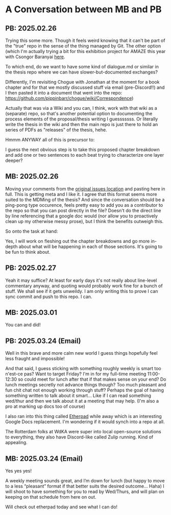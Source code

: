 # A Conversation between MB and PB

## PB: 2025.02.26

Trying this some more. Though it feels weird knowing that it can't be part of the "true" repo in the sense of the thing managed by Git. The other option (which I'm actually trying a bit for this exhibition project for AMAZE this year with Csongor Baranyai [here](https://github.com/csongorb/growingstuff/blob/main/process/dialogue.md).

To which end, do we want to have some kind of dialogue.md or similar in the thesis repo where we can have slower-but-documented exchanges?

Differently, I'm revisiting Chogue with Jonathan at the moment for a book chapter and for that we mostly discussed stuff via email (pre-Discord!!) and I then pasted it into a document that went into the repo: https://github.com/pippinbarr/chogue/wiki/Correspondence)

Actually that was via a Wiki and you can, I think, work with that wiki as a (separate) repo, so that's another potential option to documenting the process elements of the proposal/thesis writing I guesssssss. Or literally write the thesis in the wiki and then the main repo is just there to hold an series of PDFs as "releases" of the thesis, hehe.

Hmmm ANYWAY all of this is precursor to:

I guess the next obvious step is to take this proposed chapter breakdown and add one or two sentences to each beat trying to characterize one layer deeper?

## MB: 2025.02.26

Moving your comments from the [original issues location](https://github.com/mouseandthebillionaire/planetVelocityMap/issues/2) and pasting here in full. This is getting meta and I like it. I agree that this format seems more suited to the MDMing of the thesis? And since the conversation should be a ping-pong type occurence, feels pretty easy to add you as a contributor to the repo so that you can post directly in the file? Doesn't do the direct line by line referencing that a google doc would (nor allow you to proactively clean up my otherwise messy prose), but I think the benefits outweigh this.

So onto the task at hand:

Yes, I will work on fleshing out the chapter breakdowns and go more in-depth about what will be happening in each of those sections. It's going to be fun to think about.

## PB: 2025.02.27

Yeah it may suffice? At least for early days it's not really about line-level commentary anyway, and quoting would probably work fine for a bunch of stuff. We shall see if it gets unweildy. I am only writing this to prove I can sync commit and push to this repo. I can.

## MB: 2025.03.01

You can and did!

## PB: 2025.03.24 (Email)

Well in this brave and more calm new world I guess things hopefully feel less fraught and impossible!

And that said, I guess sticking with something roughly weekly is smart too n'est-ce pas? Want to target Friday? I'm in for my full-time meeting 11:00-12:30 so could meet for lunch after that if that makes sense on your end? Do lunch meetings secretly not advance things though? Too much pleasant and fun chit chat not enough working through stuff? Perhaps the goal of having something written to talk about it smart... Like if I can read something wed/thur and then we talk about it at a meeting that may help. (I'm also a pro at marking up docs too of course)

I also ran into this thing called [Etherpad](https://etherpad.org/) while away which is an interesting Google Docs replacement. I'm wondering if it would synch into a repo at all.

The Rotterdam folks at WdKA were super into local open-source solutions to everything, they also have Discord-like called Zulip running. Kind of appealing.

## MB: 2025.03.24 (Email)

Yes yes yes!

A weekly meeting sounds great, and I’m down for lunch (but happy to move to a less “pleasant” format if that better suits the desired outcome… Haha) I will shoot to have something for you to read by Wed/Thurs, and will plan on keeping on that schedule from here on out.

Will check out etherpad today and see what I can do!
